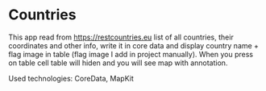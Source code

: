 # Countries
This app read from https://restcountries.eu list of all countries, their coordinates and other info, write it in core data and display country name + flag image in table (flag image I add in project manually). When you press on table cell table will hiden and you will see map with annotation.

Used technologies: CoreData, MapKit
